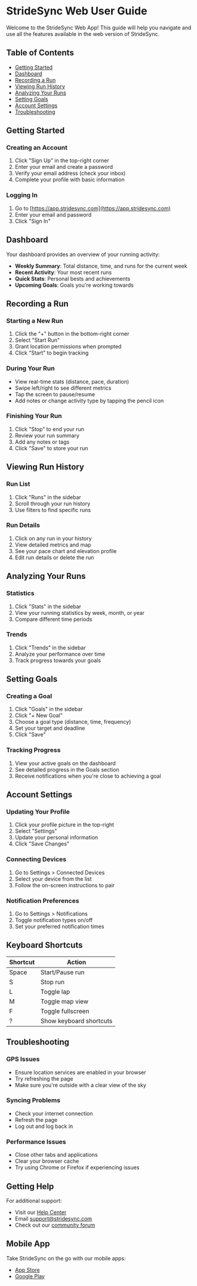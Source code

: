 # StrideSync Web User Guide

Welcome to the StrideSync Web App! This guide will help you navigate and use all the features available in the web version of StrideSync.

## Table of Contents

- [Getting Started](#getting-started)
- [Dashboard](#dashboard)
- [Recording a Run](#recording-a-run)
- [Viewing Run History](#viewing-run-history)
- [Analyzing Your Runs](#analyzing-your-runs)
- [Setting Goals](#setting-goals)
- [Account Settings](#account-settings)
- [Troubleshooting](#troubleshooting)

## Getting Started

### Creating an Account
1. Click "Sign Up" in the top-right corner
2. Enter your email and create a password
3. Verify your email address (check your inbox)
4. Complete your profile with basic information

### Logging In
1. Go to [https://app.stridesync.com](https://app.stridesync.com)
2. Enter your email and password
3. Click "Sign In"

## Dashboard

Your dashboard provides an overview of your running activity:

- **Weekly Summary**: Total distance, time, and runs for the current week
- **Recent Activity**: Your most recent runs
- **Quick Stats**: Personal bests and achievements
- **Upcoming Goals**: Goals you're working towards

## Recording a Run

### Starting a New Run
1. Click the "+" button in the bottom-right corner
2. Select "Start Run"
3. Grant location permissions when prompted
4. Click "Start" to begin tracking

### During Your Run
- View real-time stats (distance, pace, duration)
- Swipe left/right to see different metrics
- Tap the screen to pause/resume
- Add notes or change activity type by tapping the pencil icon

### Finishing Your Run
1. Click "Stop" to end your run
2. Review your run summary
3. Add any notes or tags
4. Click "Save" to store your run

## Viewing Run History

### Run List
1. Click "Runs" in the sidebar
2. Scroll through your run history
3. Use filters to find specific runs

### Run Details
1. Click on any run in your history
2. View detailed metrics and map
3. See your pace chart and elevation profile
4. Edit run details or delete the run

## Analyzing Your Runs

### Statistics
1. Click "Stats" in the sidebar
2. View your running statistics by week, month, or year
3. Compare different time periods

### Trends
1. Click "Trends" in the sidebar
2. Analyze your performance over time
3. Track progress towards your goals

## Setting Goals

### Creating a Goal
1. Click "Goals" in the sidebar
2. Click "+ New Goal"
3. Choose a goal type (distance, time, frequency)
4. Set your target and deadline
5. Click "Save"

### Tracking Progress
1. View your active goals on the dashboard
2. See detailed progress in the Goals section
3. Receive notifications when you're close to achieving a goal

## Account Settings

### Updating Your Profile
1. Click your profile picture in the top-right
2. Select "Settings"
3. Update your personal information
4. Click "Save Changes"

### Connecting Devices
1. Go to Settings > Connected Devices
2. Select your device from the list
3. Follow the on-screen instructions to pair

### Notification Preferences
1. Go to Settings > Notifications
2. Toggle notification types on/off
3. Set your preferred notification times

## Keyboard Shortcuts

| Shortcut | Action |
|----------|--------|
| Space | Start/Pause run |
| S | Stop run |
| L | Toggle lap |
| M | Toggle map view |
| F | Toggle fullscreen |
| ? | Show keyboard shortcuts |

## Troubleshooting

### GPS Issues
- Ensure location services are enabled in your browser
- Try refreshing the page
- Make sure you're outside with a clear view of the sky

### Syncing Problems
- Check your internet connection
- Refresh the page
- Log out and log back in

### Performance Issues
- Close other tabs and applications
- Clear your browser cache
- Try using Chrome or Firefox if experiencing issues

## Getting Help

For additional support:
- Visit our [Help Center](https://help.stridesync.com)
- Email support@stridesync.com
- Check out our [community forum](https://community.stridesync.com)

## Mobile App

Take StrideSync on the go with our mobile apps:
- [App Store](https://apps.apple.com/app/stridesync)
- [Google Play](https://play.google.com/store/apps/details?id=com.stridesync.app)
